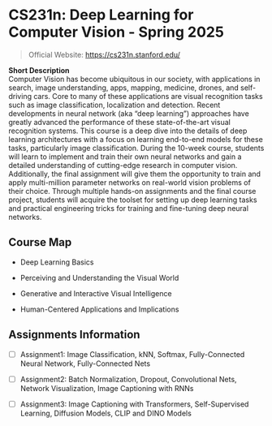 # CS231n: Deep Learning for Computer Vision - Spring 2025

> Official Website: https://cs231n.stanford.edu/

**Short Description**\
Computer Vision has become ubiquitous in our society, with applications in search, image understanding, apps, mapping, medicine, drones, and self-driving cars. Core to many of these applications are visual recognition tasks such as image classification, localization and detection. Recent developments in neural network (aka “deep learning”) approaches have greatly advanced the performance of these state-of-the-art visual recognition systems. This course is a deep dive into the details of deep learning architectures with a focus on learning end-to-end models for these tasks, particularly image classification. During the 10-week course, students will learn to implement and train their own neural networks and gain a detailed understanding of cutting-edge research in computer vision. Additionally, the final assignment will give them the opportunity to train and apply multi-million parameter networks on real-world vision problems of their choice. Through multiple hands-on assignments and the final course project, students will acquire the toolset for setting up deep learning tasks and practical engineering tricks for training and fine-tuning deep neural networks.

## Course Map

- Deep Learning Basics

- Perceiving and Understanding the Visual World

- Generative and Interactive Visual Intelligence

- Human-Centered Applications and Implications

## Assignments Information

- [ ] Assignment1: Image Classification, kNN, Softmax, Fully-Connected Neural Network, Fully-Connected Nets

- [ ] Assignment2: Batch Normalization, Dropout, Convolutional Nets, Network Visualization, Image Captioning with RNNs

- [ ] Assignment3: Image Captioning with Transformers, Self-Supervised Learning, Diffusion Models, CLIP and DINO Models